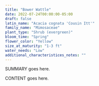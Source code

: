 ```yaml
---
title: "Bower Wattle"
date: 2022-07-24T00:00:00-05:00
draft: false
latin_name: "Acacia cognata 'Cousin Itt'"
family_name: "Mimosaceae"
plant_type: "Shrub (evergreen)"
bloom_time: "Spring"
flower_color: "Yellow"
size_at_maturity: "1-3 ft"
water_needs: "Low"
additional_characteristices_notes: ""
---
```


SUMMARY goes here.

<!--more-->

CONTENT goes here.